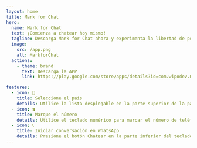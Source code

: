 ```yaml
---
layout: home
title: Mark for Chat
hero:
  name: Mark for Chat
  text: ¡Comienza a chatear hoy mismo!
  tagline: Descarga Mark for Chat ahora y experimenta la libertad de poder hablar con cualquier persona en WhatsApp sin necesidad de añadirlos a tu libreta de contactos.
  image:
    src: /app.png
    alt: MarkforChat
  actions:
    - theme: brand
      text: Descarga la APP
      link: https://play.google.com/store/apps/details?id=com.wipodev.markforchat

features:
  - icon: 📜
    title: Seleccione el país
    details: Utilice la lista desplegable en la parte superior de la pantalla para seleccionar el código de país deseado.
  - icon: ☎️
    title: Marque el número
    details: Utilice el teclado numérico para marcar el número de teléfono al que desea llamar.
  - icon: 📞
    title: Iniciar conversación en WhatsApp
    details: Presione el botón Chatear en la parte inferior del teclado numérico y listo.
---
```


<script setup>
import {onMounted} from 'vue'

onMounted(()=>{
  document.querySelector(".VPNav").classList.remove("appNav")
})
</script>
